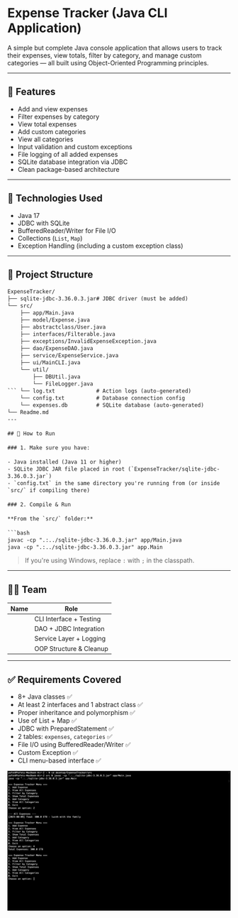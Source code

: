 # Expense Tracker (Java CLI Application)

A simple but complete Java console application that allows users to track their expenses, view totals, filter by category, and manage custom categories — all built using Object-Oriented Programming principles.

---

## 📌 Features

- Add and view expenses
- Filter expenses by category
- View total expenses
- Add custom categories
- View all categories
- Input validation and custom exceptions
- File logging of all added expenses
- SQLite database integration via JDBC
- Clean package-based architecture

---

## 🧠 Technologies Used

- Java 17
- JDBC with SQLite
- BufferedReader/Writer for File I/O
- Collections (`List`, `Map`)
- Exception Handling (including a custom exception class)

---

## 📁 Project Structure

````
ExpenseTracker/
├── sqlite-jdbc-3.36.0.3.jar# JDBC driver (must be added)
└── src/
    ├── app/Main.java
    ├── model/Expense.java
    ├── abstractclass/User.java
    ├── interfaces/Filterable.java
    ├── exceptions/InvalidExpenseException.java
    ├── dao/ExpenseDAO.java
    ├── service/ExpenseService.java
    ├── ui/MainCLI.java
    └── util/
        ├── DBUtil.java
        └── FileLogger.java
``` └── log.txt             # Action logs (auto-generated)
    └── config.txt          # Database connection config
    └── expenses.db         # SQLite database (auto-generated)
└── Readme.md
---

## 🚀 How to Run

### 1. Make sure you have:

- Java installed (Java 11 or higher)
- SQLite JDBC JAR file placed in root (`ExpenseTracker/sqlite-jdbc-3.36.0.3.jar`)
- `config.txt` in the same directory you're running from (or inside `src/` if compiling there)

### 2. Compile & Run

**From the `src/` folder:**

```bash
javac -cp ".:../sqlite-jdbc-3.36.0.3.jar" app/Main.java
java -cp ".:../sqlite-jdbc-3.36.0.3.jar" app.Main
````

> If you're using Windows, replace `:` with `;` in the classpath.

---

## 👨‍💻 Team

| Name | Role                    |
| ---- | ----------------------- |
|      | CLI Interface + Testing |
|      | DAO + JDBC Integration  |
|      | Service Layer + Logging |
|      | OOP Structure & Cleanup |

---

## ✅ Requirements Covered

- 8+ Java classes ✅
- At least 2 interfaces and 1 abstract class ✅
- Proper inheritance and polymorphism ✅
- Use of List + Map ✅
- JDBC with PreparedStatement ✅
- 2 tables: `expenses`, `categories` ✅
- File I/O using BufferedReader/Writer ✅
- Custom Exception ✅
- CLI menu-based interface ✅

![App Demo](demo.png)
